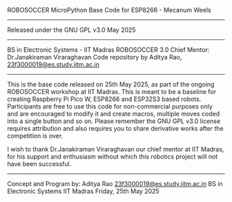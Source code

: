 ROBOSOCCER MicroPython Base Code for ESP8266 - Mecanum Weels
************************
Released under the GNU GPL v3.0 May 2025
************************
BS in Electronic Systems - IIT Madras
ROBOSOCCER 3.0 
Chief Mentor: Dr.Janakiraman Viraraghavan 
Code repository by Aditya Rao, 23f3000019@es.study.iitm.ac.in
************************

This is the base code released on 25th May 2025, as part of the ongoing ROBOSOCCER workshop at IIT Madras.
This is meant to be a baseline for creating Raspberry Pi Pico W, ESP8266 and ESP32S3 based robots.
Participants are free to use this code for non-commercial purposes only and are encouraged to modify it and create macros, multiple moves coded into a single button and so on. Please remember the GNU GPL v3.0 license requires attribution and also requires you to share derivative works after the competition is over.

I wish to thank Dr.Janakiraman Viraraghavan our chief mentor at IIT Madras, for his support and enthusiasm without which this robotics project will not have been successful.

************************
Concept and Program by: Aditya Rao 23f3000019@es.study.iitm.ac.in BS in Electronic Systems IIT Madras Friday, 25th May 2025
